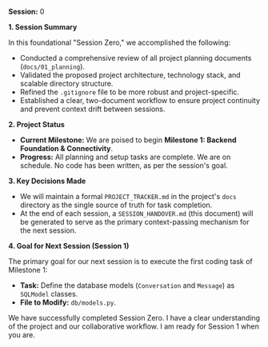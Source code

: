 **Session:** 0

**1. Session Summary**

In this foundational "Session Zero," we accomplished the following:

- Conducted a comprehensive review of all project planning documents (`docs/01_planning`).
- Validated the proposed project architecture, technology stack, and scalable directory structure.
- Refined the `.gitignore` file to be more robust and project-specific.
- Established a clear, two-document workflow to ensure project continuity and prevent context drift between sessions.

**2. Project Status**

- **Current Milestone:** We are poised to begin **Milestone 1: Backend Foundation & Connectivity**.
- **Progress:** All planning and setup tasks are complete. We are on schedule. No code has been written, as per the session's goal.

**3. Key Decisions Made**

- We will maintain a formal `PROJECT_TRACKER.md` in the project's `docs` directory as the single source of truth for task completion.
- At the end of each session, a `SESSION_HANDOVER.md` (this document) will be generated to serve as the primary context-passing mechanism for the next session.

**4. Goal for Next Session (Session 1)**

The primary goal for our next session is to execute the first coding task of Milestone 1:

- **Task:** Define the database models (`Conversation` and `Message`) as `SQLModel` classes.
- **File to Modify:** `db/models.py`.

We have successfully completed Session Zero. I have a clear understanding of the project and our collaborative workflow. I am ready for Session 1 when you are.
